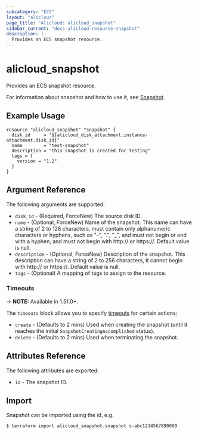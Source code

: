 ```yaml
---
subcategory: "ECS"
layout: "alicloud"
page_title: "Alicloud: alicloud_snapshot"
sidebar_current: "docs-alicloud-resource-snapshot"
description: |-
  Provides an ECS snapshot resource.
---
```


# alicloud\_snapshot

Provides an ECS snapshot resource.

For information about snapshot and how to use it, see [Snapshot](https://www.alibabacloud.com/help/doc-detail/25460.html).

## Example Usage

```
resource "alicloud_snapshot" "snapshot" {
  disk_id     = "${alicloud_disk_attachment.instance-attachment.disk_id}"
  name        = "test-snapshot"
  description = "this snapshot is created for testing"
  tags = {
    version = "1.2"
  }
}
```

## Argument Reference

The following arguments are supported:

* `disk_id` - (Required, ForceNew) The source disk ID.
* `name` - (Optional, ForceNew) Name of the snapshot. This name can have a string of 2 to 128 characters, must contain only alphanumeric characters or hyphens, such as "-", ".", "_", and must not begin or end with a hyphen, and must not begin with http:// or https://. Default value is null.
* `description` - (Optional, ForceNew) Description of the snapshot. This description can have a string of 2 to 256 characters, It cannot begin with http:// or https://. Default value is null.
* `tags` - (Optional) A mapping of tags to assign to the resource.

### Timeouts

-> **NOTE:** Available in 1.51.0+.

The `timeouts` block allows you to specify [timeouts](https://www.terraform.io/docs/configuration-0-11/resources.html#timeouts) for certain actions:

* `create` - (Defaults to 2 mins) Used when creating the snapshot (until it reaches the initial `SnapshotCreatingAccomplished` status). 
* `delete` - (Defaults to 2 mins) Used when terminating the snapshot. 

## Attributes Reference

The following attributes are exported:

* `id` - The snapshot ID.

## Import

Snapshot can be imported using the id, e.g.

```
$ terraform import alicloud_snapshot.snapshot s-abc1234567890000
```
